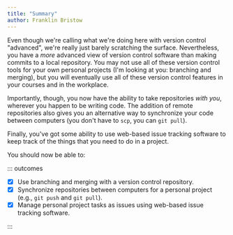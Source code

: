 ```yaml
---
title: "Summary"
author: Franklin Bristow
---
```


Even though we're calling what we're doing here with version control "advanced",
we're really just barely scratching the surface. Nevertheless, you have a *more*
advanced view of version control software than making commits to a local
repository. You may not use all of these version control tools for your own
personal projects (I'm looking at you: branching and merging), but you will
eventually use all of these version control features in your courses and in the
workplace.

Importantly, though, you now have the ability to take repositories *with you*,
wherever you happen to be writing code. The addition of remote repositories also
gives you an alternative way to synchronize your code between computers (you
don't have to `scp`, you can `git pull`).

Finally, you've got some ability to use web-based issue tracking software to
keep track of the things that you need to do in a project.

You should now be able to:

::: outcomes

* [X] Use branching and merging with a version control repository.
* [X] Synchronize repositories between computers for a personal project (e.g.,
  `git push` and `git pull`).
* [X] Manage personal project tasks as issues using web-based issue tracking
  software.

:::

